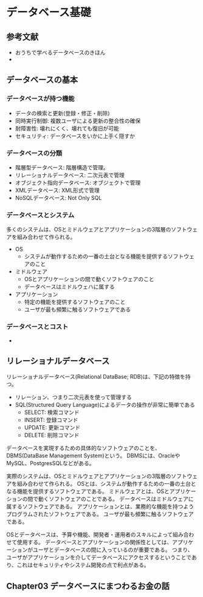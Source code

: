 # データベース基礎

## 参考文献
* おうちで学べるデータベースのきほん
* 

## データベースの基本

### データベースが持つ機能
* データの検索と更新(登録・修正・削除)
* 同時実行制御: 複数ユーザによる更新の整合性の確保
* 耐障害性: 壊れにくく、壊れても復旧が可能
* セキュリティ: データベースをいかに上手く隠すか

### データベースの分類
* 階層型データベース: 階層構造で管理。
* リレーショナルデータベース: 二次元表で管理
* オブジェクト指向データベース: オブジェクトで管理
* XMLデータベース: XML形式で管理
* NoSQLデータベース: Not Only SQL

### データベースとシステム

多くのシステムは、OSとミドルウェアとアプリケーションの3階層のソフトウェアを組み合わせて作られる。

* OS
    * システムが動作するための一番の土台となる機能を提供するソフトウェアのこと
* ミドルウェア
    * OSとアプリケーションの間で動くソフトウェアのこと
    * データベースはミドルウェハに属する
* アプリケーション
    * 特定の機能を提供するソフトウェアのこと
    * ユーザが最も頻繁に触るソフトウェアである

### データベースとコスト

* 

## リレーショナルデータベース

リレーショナルデータベース(Relational DataBase; RDB)は、下記の特徴を持つ。
* リレーション、つまり二次元表を使って管理する
* SQL(Structured Query Language)によるデータの操作が非常に簡単である
    * SELECT: 検索コマンド
    * INSERT: 登録コマンド
    * UPDATE: 更新コマンド
    * DELETE: 削除コマンド

データベースを実現するための具体的なソフトウェアのことを、DBMS(DataBase Management System)という。
DBMSには、OracleやMySQL、PostgresSQLなどがある。

実際のシステムは、OSとミドルウェアとアプリケーションの3階層のソフトウェアを組み合わせて作られる。
OSとは、システムが動作するための一番の土台となる機能を提供するソフトウェアである。
ミドルウェアとは、OSとアプリケーションの間で動くソフトウェアのことである。
データベースはミドルウェアに属するソフトウェアである。
アプリケーションとは、業務的な機能を持つようプログラムされたソフトウェアである。
ユーザが最も頻繁に触るソフトウェアである。

OSとデータベースは、予算や機能、開発者・運用者のスキルによって組み合わせて使用する。
データベースとアプリケーションの関係性としては、アプリケーションがユーザとデータベースの間に入っているのが重要である。
つまり、ユーザがアプリケーションを介してデータベースにアクセスするということであり、これはセキュリティやシステム開発の点で利点がある。


## Chapter03 データベースにまつわるお金の話
